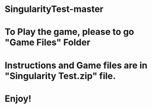 # SingularityTest-master
# To Play the game, please to go "Game Files" Folder
# Instructions and Game files are in "Singularity Test.zip" file.
# Enjoy!
